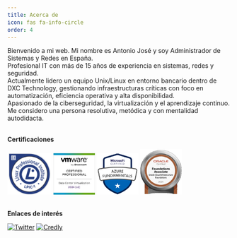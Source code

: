 ```yaml
---
title: Acerca de
icon: fas fa-info-circle
order: 4
---
```


<!-- 
> Add Markdown syntax content to file `_tabs/about.md`{: .filepath } and it will show up on this page.
{: .prompt-tip }

-->

<p>Bienvenido a mi web. Mi nombre es Antonio José y soy Administrador de Sistemas y Redes en España.
<br>
Profesional IT con más de 15 años de experiencia en sistemas, redes y seguridad.
<br>
Actualmente lidero un equipo Unix/Linux en entorno bancario dentro de DXC Technology, gestionando infraestructuras críticas con foco en automatización, eficiencia operativa y alta disponibilidad.
<br>
Apasionado de la ciberseguridad, la virtualización y el aprendizaje continuo. Me considero una persona resolutiva, metódica y con mentalidad autodidacta.</p>
<br>
<b>Certificaciones</b>
<p align style="right">
<a href="https://cs.lpi.org/caf/Xamman/certification/verify/LPI000224902/ru78s9x3d2" target="_blank"><img alt="LPIC-1" src="/assets/img/lpic.png" width="100"/></a>
<a href="https://www.credly.com/badges/3cfbccf8-c514-4655-ae58-2ad09d657672/" target="_blank"><img alt="VMWare" src="/assets/img/vmware.png" width="94"/></a>
<a href="https://www.credly.com/badges/1d188caa-7573-4ae2-94f0-9777a1d2c3d3/" target="_blank"><img alt="Azure" src="/assets/img/az900.png" width="94"/></a>
<a href="[https://www.credly.com/badges/1d188caa-7573-4ae2-94f0-9777a1d2c3d3](https://catalog-education.oracle.com/ords/certview/sharebadge?id=B1733ED89998AE9792ACF5E4BE07B0879FAA15E29714EA4404347C1D69432ED0)/" target="_blank"><img alt="Oracle" src="/assets/img/oci.png" width="94"/></a>
</p>
<br>
<!-- <b>Tecnologias que uso</b> -->
<!--<ul>
	<li><img alt="Linux" src="https://img.shields.io/badge/Linux-FCC624?style=for-the-badge&logo=linux&logoColor=black" /></li>
	<li><img alt="RedHat" src="https://img.shields.io/badge/RedHat-D60016?style=for-the-badge&logo=redhat&logoColor=white" /></li>
	<li><img alt="KaliLinux" src="https://img.shields.io/badge/Kali%20Linux-00A9D6?style=for-the-badge&logo=kalilinux&logoColor=white" /></li>
	<li><img alt="Windows" src="https://img.shields.io/badge/Windows-0078D6?style=for-the-badge&logo=windows&logoColor=white" /></li>
	<li><img alt="Office" src="https://img.shields.io/badge/Microsoft_Office-D83B01?style=for-the-badge&logo=microsoft-office&logoColor=white" /></li>
	<li><img alt="Libreoffice" src="https://img.shields.io/badge/LibreOffice-%2318A303?style=for-the-badge&logo=LibreOffice&logoColor=white" /></li>
	<li><img alt="SQL Server" src="https://img.shields.io/badge/Microsoft_SQL_Server-CC2927?style=for-the-badge&logo=microsoft-sql-server&logoColor=white" /></li> 
	<li><img alt="Apache" src="https://img.shields.io/badge/Apache-D61900?style=for-the-badge&logo=apache&logoColor=white" /></li>
	<li><img alt="PostgreSQL" src="https://img.shields.io/badge/PostgreSQL-316192?style=for-the-badge&logo=postgresql&logoColor=white" /></li>
	<li><img alt="Oracle" src="https://img.shields.io/badge/Oracle-F80000?style=for-the-badge&logo=Oracle&logoColor=white" /></li>
	<li><img alt="Ansible" src="https://img.shields.io/badge/ansible-%231A1918.svg?style=for-the-badge&logo=ansible&logoColor=white" /></li>
	<li><img alt="Cisco" src="https://img.shields.io/badge/Cisco-4DC1E8?style=for-the-badge&logo=cisco&logoColor=white" /></li>
	<li><img alt="VMWAre" src="https://img.shields.io/badge/VMware-607078?logo=vmware&logoColor=white&style=for-the-badge" /></li>
	<li><img alt="VirtualBox" src="https://img.shields.io/badge/VirtualBox-183A61?logo=virtualbox&logoColor=white&style=for-the-badge" /></li>
	<li><img alt="Raspberry" src="https://img.shields.io/badge/Raspberry%20Pi-A22846?style=for-the-badge&logo=Raspberry%20Pi&logoColor=white" /></li>
</ul> -->
<b>Enlaces de interés</b>
<p>
<a href="https://twitter.com/_5h0ckw4v3_" target="_blank"><img alt="Twitter" src="https://img.shields.io/badge/Twitter-1DA1F2?style=for-the-badge&logo=twitter&logoColor=white" /></a>
<a href="https://www.credly.com/users/antonio-jose-moya-mellado/badges" target="_blank"><img alt="Credly" src="https://img.shields.io/badge/Credly-F56344?style=for-the-badge&logo=credly&logoColor=white" /></a>
</p>
